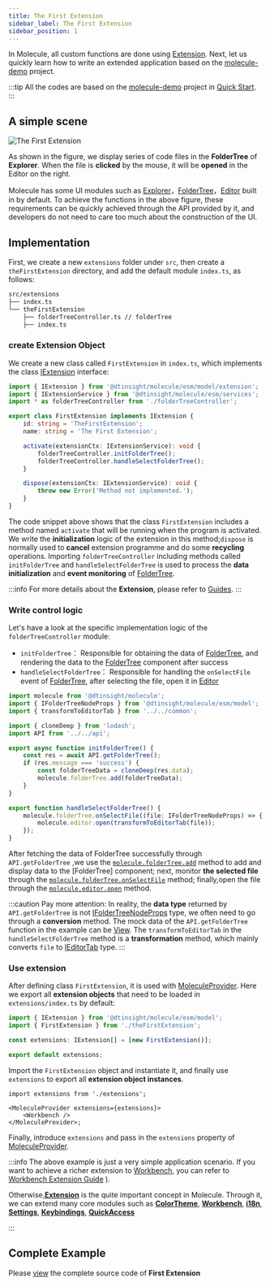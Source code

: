 ```yaml
---
title: The First Extension
sidebar_label: The First Extension
sidebar_position: 1
---
```


In Molecule, all custom functions are done using [Extension](./guides/extension). Next, let us quickly learn how to write an extended application based on the [molecule-demo][demo-url] project.

:::tip
All the codes are based on the [molecule-demo](https://github.com/DTStack/molecule-examples/tree/main/packages/molecule-demo) project in [Quick Start](./quick-start).
:::

## A simple scene

![The First Extension](/img/the-first-extension.png)

As shown in the figure, we display series of code files in the **FolderTree** of **Explorer**. When the file is **clicked** by the mouse, it will be **opened** in the Editor on the right.

Molecule has some UI modules such as [Explorer](./guides/extend-builtin-ui.md#浏览面板explorer)，[FolderTree][foldertree-url]，[Editor](./guides/extend-workbench#编辑器editor) built in by default.
To achieve the functions in the above figure, these requirements can be quickly achieved through the API provided by it, and developers do not need to care too much about the construction of the UI.

## Implementation

First, we create a new `extensions` folder under `src`, then create a `theFirstExtension` directory, and add the default module `index.ts`, as follows:

```bash
src/extensions
├── index.ts
└── theFirstExtension
    ├── folderTreeController.ts // folderTree
    ├── index.ts
```

### create Extension Object

We create a new class called `FirstExtension` in `index.ts`, which implements the class [IExtension](./api/interfaces/molecule.model.IExtension) interface:

```ts title="src/extensions/theFirstExtension/index.ts"
import { IExtension } from '@dtinsight/molecule/esm/model/extension';
import { IExtensionService } from '@dtinsight/molecule/esm/services';
import * as folderTreeController from './folderTreeController';

export class FirstExtension implements IExtension {
    id: string = 'TheFirstExtension';
    name: string = 'The First Extension';

    activate(extensionCtx: IExtensionService): void {
        folderTreeController.initFolderTree();
        folderTreeController.handleSelectFolderTree();
    }

    dispose(extensionCtx: IExtensionService): void {
        throw new Error('Method not implemented.');
    }
}
```

The code snippet above shows that the class `FirstExtension` includes a method named `activate` that will be running when the program is activated. We write the **initialization** logic of the extension in this method;`dispose` is normally used to **cancel** extension programme and do some **recycling** operations. Importing `folderTreeController` including methods called `initFolderTree` and `handleSelectFolderTree` is used to process the **data initialization** and **event monitoring** of [FolderTree][foldertree-url].

:::info
For more details about the **Extension**, please refer to [Guides](./guides/extension.md).
:::

### Write control logic

Let's have a look at the specific implementation logic of the `folderTreeController` module:

-   `initFolderTree`： Responsible for obtaining the data of [FolderTree][foldertree-url], and rendering the data to the [FolderTree][foldertree-url] component after success
-   `handleSelectFolderTree`： Responsible for handling the `onSelectFile` event of [FolderTree][foldertree-url], after selecting the file, open it in [Editor](./api/namespaces/molecule#editor)

```ts title="/src/extensions/theFirstExtension/folderTreeController.ts"
import molecule from '@dtinsight/molecule';
import { IFolderTreeNodeProps } from '@dtinsight/molecule/esm/model';
import { transformToEditorTab } from '../../common';

import { cloneDeep } from 'lodash';
import API from '../../api';

export async function initFolderTree() {
    const res = await API.getFolderTree();
    if (res.message === 'success') {
        const folderTreeData = cloneDeep(res.data);
        molecule.folderTree.add(folderTreeData);
    }
}

export function handleSelectFolderTree() {
    molecule.folderTree.onSelectFile((file: IFolderTreeNodeProps) => {
        molecule.editor.open(transformToEditorTab(file));
    });
}
```

After fetching the data of FolderTree successfully through `API.getFolderTree` ,we use the [`molecule.folderTree.add`](./api/classes/molecule.FolderTreeService#add) method to add and display data to the [FolderTree] component; next, monitor **the selected file** through the [`molecule.folderTree.onSelectFile`](./api/classes/molecule.FolderTreeService#onSelectFile) method; finally,open the file through the [`molecule.editor.open`](./api/interfaces/molecule.IEditorService#open) method.

:::caution
Pay more attention: In reality, the **data type** returned by `API.getFolderTree` is not [IFolderTreeNodeProps](./api/interfaces/molecule.model.IFolderTreeNodeProps) type, we often need to go through a **conversion** method. The mock data of the `API.getFolderTree` function in the example can be [View](https://github.com/DTStack/molecule-examples/blob/main/packages/molecule-demo/public/mock/folderTree.json). The `transformToEditorTab` in the `handleSelectFolderTree` method is a **transformation** method, which mainly converts `file` to [IEditorTab](./api/interfaces/molecule.model.IEditorTab) type.
:::

### Use extension

After defining class `FirstExtension`, it is used with [MoleculeProvider][provider-url]. Here we export all **extension objects** that need to be loaded in `extensions/index.ts` by default:

```ts title="/src/extensions/index.ts"
import { IExtension } from '@dtinsight/molecule/esm/model';
import { FirstExtension } from './theFirstExtension';

const extensions: IExtension[] = [new FirstExtension()];

export default extensions;
```

Import the `FirstExtension` object and instantiate it, and finally use `extensions` to export all **extension object instances**.

```tsx title="/src/app.tsx"
import extensions from './extensions';

<MoleculeProvider extensions={extensions}>
    <Workbench />
</MoleculeProvider>;
```

Finally, introduce `extensions` and pass in the `extensions` property of [MoleculeProvider][provider-url].

:::info
The above example is just a very simple application scenario. If you want to achieve a richer extension to [Workbench](/guides/extend-workbench.md), you can refer to [Workbench Extension Guide](./guides/extend-workbench.md) ).

Otherwise,[**Extension**](./guides/extension.md) is the quite important concept in Molecule.
Through it, we can extend many core modules such as [**ColorTheme**](./guides/extend-color-theme.md), [**Workbench**](guides/extend-workbench.md), [**i18n**](./guides/extend-locales.md),
[**Settings**](./guides/extend-settings.md), [**Keybindings**](./guides/extend-keybinding.md), [**QuickAccess**](./guides/extend-quick-access.md)

:::

## Complete Example

Please [view][demo-url] the complete source code of **First Extension**

[demo-url]: https://github.com/DTStack/molecule-examples/tree/main/packages/molecule-demo/src/extensions/theFirstExtension
[foldertree-url]: ./guides/extend-builtin-ui#文件树foldertree
[provider-url]: ./api/classes/MoleculeProvider
